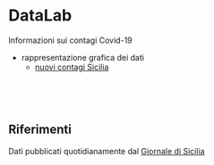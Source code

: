 # DataLab

Informazioni sui contagi Covid-19
* rappresentazione grafica dei dati
  * [nuovi contagi Sicilia](grafico-Sicilia.jpg)

&nbsp;

&nbsp;

## Riferimenti
Dati pubblicati quotidianamente dal [Giornale di Sicilia](https://gds.it/)
